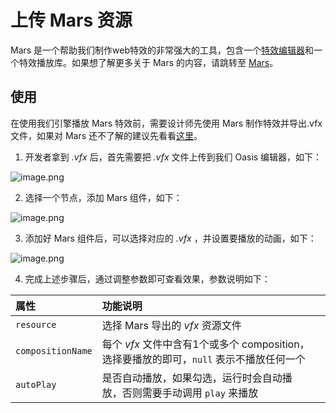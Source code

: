 # 上传 Mars 资源

Mars 是一个帮助我们制作web特效的非常强大的工具，包含一个[特效编辑器](https://render.alipay.com/p/s/mars-editor/)和一个特效播放库。如果想了解更多关于 Mars 的内容，请跳转至 [Mars](https://yuque.antfin-inc.com/oasisgroup/mars)。

## 使用

在使用我们引擎播放 Mars 特效前，需要设计师先使用 Mars 制作特效并导出.vfx文件，如果对 Mars 还不了解的建议先看看[这里](https://render.alipay.com/p/s/mars-editor/#)。

1. 开发者拿到 _.vfx_ 后，首先需要把 _.vfx_ 文件上传到我们 Oasis 编辑器，如下：

![image.png](https://gw.alipayobjects.com/mdn/rms_d27172/afts/img/A*lhieRKWLn64AAAAAAAAAAAAAARQnAQ)

2. 选择一个节点，添加 Mars 组件，如下：

![image.png](https://gw.alipayobjects.com/mdn/rms_d27172/afts/img/A*zIECQJ0MzCsAAAAAAAAAAAAAARQnAQ)

3. 添加好 Mars 组件后，可以选择对应的 _.vfx_ ，并设置要播放的动画，如下：

![image.png](https://gw.alipayobjects.com/mdn/rms_d27172/afts/img/A*HGUdTLoJuHcAAAAAAAAAAAAAARQnAQ)

4. 完成上述步骤后，通过调整参数即可查看效果，参数说明如下：

| 属性 | 功能说明 |  |
| :--- | :--- | --- |
| `resource` | 选择 Mars 导出的 _vfx_ 资源文件 |  |
| `compositionName` | 每个 _vfx_ 文件中含有1个或多个 composition，选择要播放的即可，`null` 表示不播放任何一个 |  |
| `autoPlay` | 是否自动播放，如果勾选，运行时会自动播放，否则需要手动调用 `play` 来播放 |  |